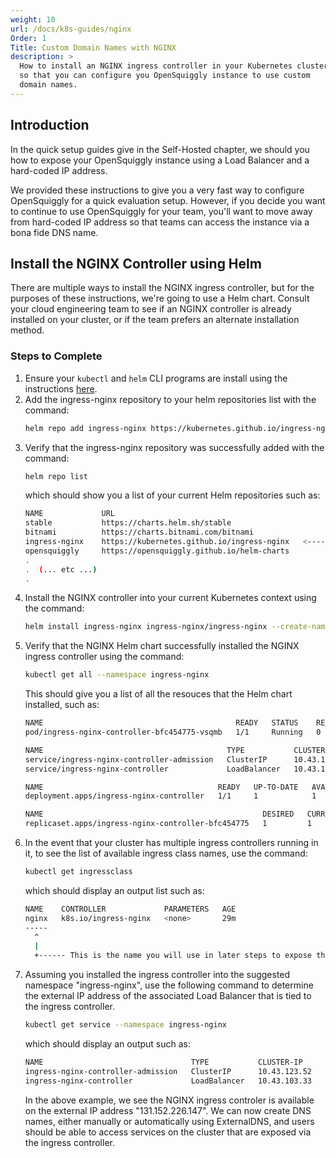 ```yaml
---
weight: 10
url: /docs/k8s-guides/nginx
Order: 1
Title: Custom Domain Names with NGINX
description: >
  How to install an NGINX ingress controller in your Kubernetes cluster
  so that you can configure you OpenSquiggly instance to use custom
  domain names.
---
```


## Introduction

In the quick setup guides give in the Self-Hosted chapter, we should you how
to expose your OpenSquiggly instance using a Load Balancer and a hard-coded IP
address.

We provided these instructions to give you a very fast way to configure OpenSquiggly
for a quick evaluation setup. However, if you decide you want to continue to use
OpenSquiggly for your team, you'll want to move away from hard-coded IP address
so that teams can access the instance via a bona fide DNS name.

## Install the NGINX Controller using Helm

There are multiple ways to install the NGINX ingress controller, but for the purposes
of these instructions, we're going to use a Helm chart. Consult your cloud engineering
team to see if an NGINX controller is already installed on your cluster, or if the team
prefers an alternate installation method.

### Steps to Complete
1. Ensure your ```kubectl``` and ```helm``` CLI programs are install using
   the instructions <a href="/docs/self-hosted/kubernetes/#installing-kubectl">here</a>.
2. Add the ingress-nginx repository to your helm repositories list with
   the command:
   ```bash
   helm repo add ingress-nginx https://kubernetes.github.io/ingress-nginx
   ```
3. Verify that the ingress-nginx repository was successfully added with
   the command:
   ```bash
   helm repo list
   ```   
   which should show you a list of your current Helm repositories such as:
   ```bash
   NAME             URL                                       
   stable           https://charts.helm.sh/stable             
   bitnami          https://charts.bitnami.com/bitnami         
   ingress-nginx    https://kubernetes.github.io/ingress-nginx   <---- Newly added Helm repository
   opensquiggly     https://opensquiggly.github.io/helm-charts
   .
   .  (... etc ...)
   .   
   ```
4. Install the NGINX controller into your current Kubernetes context using the
   command:
   ```bash
   helm install ingress-nginx ingress-nginx/ingress-nginx --create-namespace --namespace ingress-nginx
   ``` 
5. Verify that the NGINX Helm chart successfully installed the NGINX ingress controller using the
   command:
   ```bash
   kubectl get all --namespace ingress-nginx
   ``` 
   This should give you a list of all the resouces that the Helm chart installed, such as:
   ```bash
   NAME                                           READY   STATUS    RESTARTS   AGE
   pod/ingress-nginx-controller-bfc454775-vsqmb   1/1     Running   0          40m

   NAME                                         TYPE           CLUSTER-IP     EXTERNAL-IP       PORT(S)                      AGE
   service/ingress-nginx-controller-admission   ClusterIP      10.43.123.52   <none>            443/TCP                      40m
   service/ingress-nginx-controller             LoadBalancer   10.43.103.33   131.153.226.147   80:30544/TCP,443:31551/TCP   40m

   NAME                                       READY   UP-TO-DATE   AVAILABLE   AGE
   deployment.apps/ingress-nginx-controller   1/1     1            1           40m

   NAME                                                 DESIRED   CURRENT   READY   AGE
   replicaset.apps/ingress-nginx-controller-bfc454775   1         1         1       40m
   ```
6. In the event that your cluster has multiple ingress controllers running in it, to see the
   list of available ingress class names, use the command:
   ```bash
   kubectl get ingressclass
   ```       
   which should display an output list such as:
   ```bash
   NAME    CONTROLLER             PARAMETERS   AGE
   nginx   k8s.io/ingress-nginx   <none>       29m
   -----
     ^
     |
     +------ This is the name you will use in later steps to expose the OpenSquiggly service
   ```
7. Assuming you installed the ingress controller into the suggested namespace "ingress-nginx", use
   the following command to determine the external IP address of the associated Load Balancer that
   is tied to the ingress controller.
   ```bash
   kubectl get service --namespace ingress-nginx
   ```   
   which should display an output such as:
   ```bash
   NAME                                 TYPE           CLUSTER-IP     EXTERNAL-IP       PORT(S)                      AGE
   ingress-nginx-controller-admission   ClusterIP      10.43.123.52   <none>            443/TCP                      34m
   ingress-nginx-controller             LoadBalancer   10.43.103.33   131.153.226.147   80:30544/TCP,443:31551/TCP   34m
   ```
   In the above example, we see the NGINX ingress controler is available on the external IP address "131.152.226.147".
   We can now create DNS names, either manually or automatically using ExternalDNS, and users should be able to
   access services on the cluster that are exposed via the ingress controller.

